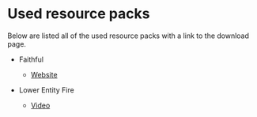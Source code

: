 # Used resource packs

Below are listed all of the used resource packs with a link to the download page.

- Faithful
    - [Website](https://faithfulpack.com/)
    
- Lower Entity Fire
    - [Video](https://www.youtube.com/watch?v=fZCXRsDM5Gk)
